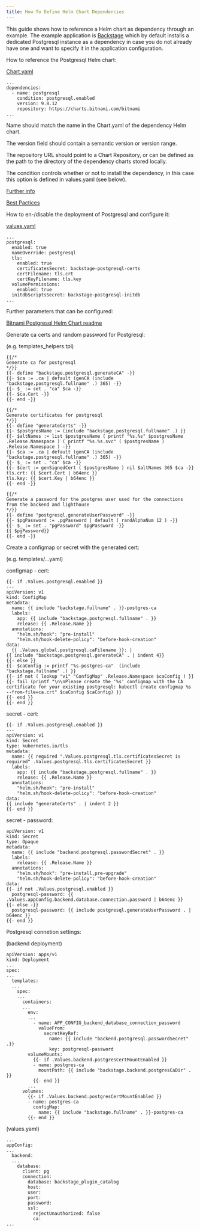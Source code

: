 ```yaml
---
title: How To Define Helm Chart Dependencies
---
```


This guide shows how to reference a Helm chart as dependency through an example.
The example application is [Backstage](https://backstage.io/) which by default installs a dedicated Postgresql instance as a dependency in case you do not already have one and want to specify it in the application configuration.

How to reference the Postgresql Helm chart:

[Chart.yaml](https://github.com/backstage/backstage/blob/master/contrib/chart/backstage/Chart.yaml)

```
...
dependencies:
  - name: postgresql
    condition: postgresql.enabled
    version: 9.8.12
    repository: https://charts.bitnami.com/bitnami
...
```

Name should match the name in the Chart.yaml of the dependency Helm chart.

The version field should contain a semantic version or version range.

The repository URL should point to a Chart Repository, or can be defined as the path to the directory of the dependency charts stored locally.

The condition controls whether or not to install the dependency, in this case this option is defined in values.yaml (see below).

[Further info](https://helm.sh/docs/helm/helm_dependency/)

[Best Pactices](https://helm.sh/docs/chart_best_practices/dependencies/)

How to en-/disable the deployment of Postgresql and configure it:

[values.yaml](https://github.com/backstage/backstage/blob/master/contrib/chart/backstage/values.yaml)

```
...
postgresql:
  enabled: true
  nameOverride: postgresql
  tls:
    enabled: true
    certificatesSecret: backstage-postgresql-certs
    certFilename: tls.crt
    certKeyFilename: tls.key
  volumePermissions:
    enabled: true
  initdbScriptsSecret: backstage-postgresql-initdb
...
```

Further parameters that can be configured:

[Bitnami Postgresql Helm Chart readme](https://github.com/bitnami/charts/blob/master/bitnami/postgresql/README.md#parameters)

Generate ca certs and random password for Postgresql:

(e.g. templates\_helpers.tpl)

```
{{/*
Generate ca for postgresql
*/}}
{{- define "backstage.postgresql.generateCA" -}}
{{- $ca := .ca | default (genCA (include "backstage.postgresql.fullname" .) 365) -}}
{{- $_ := set . "ca" $ca -}}
{{- $ca.Cert -}}
{{- end -}}

{{/*
Generate certificates for postgresql
*/}}
{{- define "generateCerts" -}}
{{- $postgresName := (include "backstage.postgresql.fullname" .) }}
{{- $altNames := list $postgresName ( printf "%s.%s" $postgresName .Release.Namespace ) ( printf "%s.%s.svc" ( $postgresName ) .Release.Namespace ) -}}
{{- $ca := .ca | default (genCA (include "backstage.postgresql.fullname" .) 365) -}}
{{- $_ := set . "ca" $ca -}}
{{- $cert := genSignedCert ( $postgresName ) nil $altNames 365 $ca -}}
tls.crt: {{ $cert.Cert | b64enc }}
tls.key: {{ $cert.Key | b64enc }}
{{- end -}}

{{/*
Generate a password for the postgres user used for the connections from the backend and lighthouse
*/}}
{{- define "postgresql.generateUserPassword" -}}
{{- $pgPassword := .pgPassword | default ( randAlphaNum 12 ) -}}
{{- $_ := set . "pgPassword" $pgPassword -}}
{{ $pgPassword}}
{{- end -}}
```

Create a configmap or secret with the generated cert:

(e.g. templates/...yaml)

configmap - cert:

```
{{- if .Values.postgresql.enabled }}
---
apiVersion: v1
kind: ConfigMap
metadata:
  name: {{ include "backstage.fullname" . }}-postgres-ca
  labels:
    app: {{ include "backstage.postgresql.fullname" . }}
    release: {{ .Release.Name }}
  annotations:
    "helm.sh/hook": "pre-install"
    "helm.sh/hook-delete-policy": "before-hook-creation"
data:
  {{ .Values.global.postgresql.caFilename }}: |
{{ include "backstage.postgresql.generateCA" . | indent 4}}
{{- else }}
{{- $caConfig := printf "%s-postgres-ca"  (include "backstage.fullname" .) }}
{{- if not ( lookup "v1" "ConfigMap" .Release.Namespace $caConfig ) }}
{{- fail (printf "\n\nPlease create the '%s' configmap with the CA certificate for your existing postgresql: kubectl create configmap %s --from-file=ca.crt" $caConfig $caConfig) }}
{{- end }}
{{- end }}

```

secret - cert:

```
{{- if .Values.postgresql.enabled }}
---
apiVersion: v1
kind: Secret
type: kubernetes.io/tls
metadata:
  name: {{ required ".Values.postgresql.tls.certificatesSecret is required" .Values.postgresql.tls.certificatesSecret }}
  labels:
    app: {{ include "backstage.postgresql.fullname" . }}
    release: {{ .Release.Name }}
  annotations:
    "helm.sh/hook": "pre-install"
    "helm.sh/hook-delete-policy": "before-hook-creation"
data:
{{ include "generateCerts" . | indent 2 }}
{{- end }}
```

secret - password:

```
apiVersion: v1
kind: Secret
type: Opaque
metadata:
  name: {{ include "backend.postgresql.passwordSecret" . }}
  labels:
    release: {{ .Release.Name }}
  annotations:
    "helm.sh/hook": "pre-install,pre-upgrade"
    "helm.sh/hook-delete-policy": "before-hook-creation"
data:
{{- if not .Values.postgresql.enabled }}
  postgresql-password: {{ .Values.appConfig.backend.database.connection.password | b64enc }}
{{- else -}}
  postgresql-password: {{ include postgresql.generateUserPassword . | b64enc }}
{{- end }}
```

Postgresql connetion settings:

(backend deployment)

```
apiVersion: apps/v1
kind: Deployment
...
spec:
...
  templates:
  ...
    spec:
    ...
      containers:
      ...
        env:
        ...
          - name: APP_CONFIG_backend_database_connection_password
            valueFrom:
              secretKeyRef:
                name: {{ include "backend.postgresql.passwordSecret" .}}
                key: postgresql-password
        volumeMounts:
          {{- if .Values.backend.postgresCertMountEnabled }}
          - name: postgres-ca
            mountPath: {{ include "backstage.backend.postgresCaDir" . }}
          {{- end }}
        ...
      volumes:
        {{- if .Values.backend.postgresCertMountEnabled }}
        - name: postgres-ca
          configMap:
            name: {{ include "backstage.fullname" . }}-postgres-ca
        {{- end }}
```

(values.yaml)

```
...
appConfig:
...
  backend:
  ...
    database:
      client: pg
      connection:
        database: backstage_plugin_catalog
        host:
        user:
        port:
        password:
        ssl:
          rejectUnauthorized: false
          ca:
...
```
